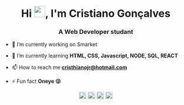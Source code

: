 <h1 align="center">Hi <img src="https://raw.githubusercontent.com/kaueMarques/kaueMarques/master/hi.gif" width="30px">, I'm Cristiano Gonçalves</h1>
<h3 align="center">A Web Developer studant</h3>

- 🔭 I’m currently working on Smarket

- 🌱 I’m currently learning **HTML, CSS, Javascript, NODE, SQL, REACT**

- 📫 How to reach me **cristhianojr@hotmail.com**

- ⚡ Fun fact **Oneye 😜**


<p align="center">
<a href="https://twitter.com/cristhianojr" target="blank"><img align="center" src="https://cdn.jsdelivr.net/npm/simple-icons@3.0.1/icons/twitter.svg" alt="maykbrito" height="20" width="20" /></a>
<a href="https://linkedin.com/in/cristianigonçalves/" target="blank"><img align="center" src="https://cdn.jsdelivr.net/npm/simple-icons@3.0.1/icons/linkedin.svg" alt="maykbrito" height="20" width="20" /></a>
<a href="https://fb.com/cristhianojr" target="blank"><img align="center" src="https://cdn.jsdelivr.net/npm/simple-icons@3.0.1/icons/facebook.svg" alt="maykbrito" height="20" width="20" /></a>
<a href="https://instagram.com/cristhianojr" target="blank"><img align="center" src="https://cdn.jsdelivr.net/npm/simple-icons@3.0.1/icons/instagram.svg" alt="maykbrito" height="20" width="20" /></a>
</p>
